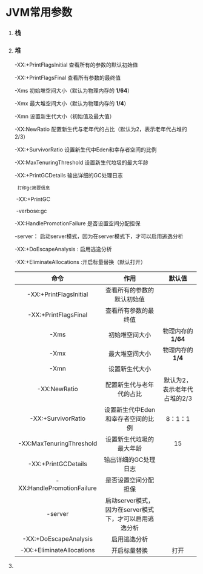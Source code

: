 # JVM常用参数

1. ### 栈

2. ### 堆

   -XX:+PrintFlagsInitial    查看所有的参数的默认初始值

   -XX:+PrintFlagsFinal      查看所有参数的最终值

   -Xms                                初始堆空间大小（默认为物理内存的 **1/64**）

   -Xmx                                 最大堆空间大小（默认为物理内存的 **1/4**）

   -Xmn                                设置新生代大小（初始值及最大值）

   -XX:NewRatio                 配置新生代与老年代的占比（默认为2，表示老年代占堆的2/3）

   -XX:+SurvivorRatio    设置新生代中Eden和幸存者空间的比例

   -XX:MaxTenuringThreshold   设置新生代垃圾的最大年龄

   -XX:+PrintGCDetails           输出详细的GC处理日志

    	打印gc简要信息      

   ​	 -XX:+PrintGC

   ​	-verbose:gc

   -XX:HandlePromotionFailure            是否设置空间分配担保

   -server：       启动server模式，因为在server模式下，才可以启用逃逸分析

   -XX:+DoEscapeAnalysis  :     启用逃逸分析

   -XX:+EliminateAllocations :开启标量替换（默认打开）

   |            命令            |                          作用                          |            默认值            |
   | :------------------------: | :----------------------------------------------------: | :--------------------------: |
   |   -XX:+PrintFlagsInitial   |               查看所有的参数的默认初始值               |                              |
   |    -XX:+PrintFlagsFinal    |                  查看所有参数的最终值                  |                              |
   |            -Xms            |                     初始堆空间大小                     |     物理内存的 **1/64**      |
   |            -Xmx            |                     最大堆空间大小                     |      物理内存的 **1/4**      |
   |            -Xmn            |                     设置新生代大小                     |                              |
   |        -XX:NewRatio        |                配置新生代与老年代的占比                | 默认为2，表示老年代占堆的2/3 |
   |     -XX:+SurvivorRatio     |           设置新生代中Eden和幸存者空间的比例           |           8：1：1            |
   |  -XX:MaxTenuringThreshold  |                设置新生代垃圾的最大年龄                |              15              |
   |    -XX:+PrintGCDetails     |                  输出详细的GC处理日志                  |                              |
   | -XX:HandlePromotionFailure |                  是否设置空间分配担保                  |                              |
   |          -server           | 启动server模式，因为在server模式下，才可以启用逃逸分析 |                              |
   |   -XX:+DoEscapeAnalysis    |                      启用逃逸分析                      |                              |
   | -XX:+EliminateAllocations  |                      开启标量替换                      |             打开             |

   

3. 